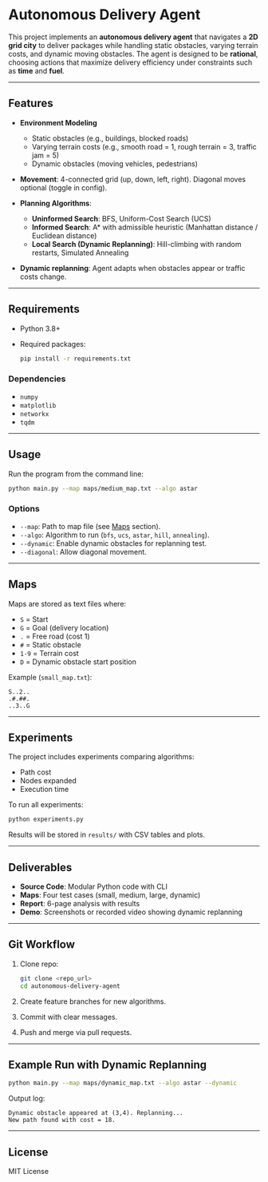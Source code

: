 # Autonomous Delivery Agent

This project implements an **autonomous delivery agent** that navigates a **2D grid city** to deliver packages while handling static obstacles, varying terrain costs, and dynamic moving obstacles. The agent is designed to be **rational**, choosing actions that maximize delivery efficiency under constraints such as **time** and **fuel**.

---

## Features

* **Environment Modeling**

  * Static obstacles (e.g., buildings, blocked roads)
  * Varying terrain costs (e.g., smooth road = 1, rough terrain = 3, traffic jam = 5)
  * Dynamic obstacles (moving vehicles, pedestrians)
* **Movement**: 4-connected grid (up, down, left, right). Diagonal moves optional (toggle in config).
* **Planning Algorithms**:

  * **Uninformed Search**: BFS, Uniform-Cost Search (UCS)
  * **Informed Search**: A* with admissible heuristic (Manhattan distance / Euclidean distance)
  * **Local Search (Dynamic Replanning)**: Hill-climbing with random restarts, Simulated Annealing
* **Dynamic replanning**: Agent adapts when obstacles appear or traffic costs change.

---

## Requirements

* Python 3.8+
* Required packages:

  ```bash
  pip install -r requirements.txt
  ```

### Dependencies

* `numpy`
* `matplotlib`
* `networkx`
* `tqdm`

---

## Usage

Run the program from the command line:

```bash
python main.py --map maps/medium_map.txt --algo astar
```

### Options

* `--map`: Path to map file (see [Maps](#maps) section).
* `--algo`: Algorithm to run (`bfs`, `ucs`, `astar`, `hill`, `annealing`).
* `--dynamic`: Enable dynamic obstacles for replanning test.
* `--diagonal`: Allow diagonal movement.

---

## Maps

Maps are stored as text files where:

* `S` = Start
* `G` = Goal (delivery location)
* `.` = Free road (cost 1)
* `#` = Static obstacle
* `1-9` = Terrain cost
* `D` = Dynamic obstacle start position

Example (`small_map.txt`):

```
S..2..
.#.##.
..3..G
```

---

## Experiments

The project includes experiments comparing algorithms:

* Path cost
* Nodes expanded
* Execution time

To run all experiments:

```bash
python experiments.py
```

Results will be stored in `results/` with CSV tables and plots.

---

## Deliverables

* **Source Code**: Modular Python code with CLI
* **Maps**: Four test cases (small, medium, large, dynamic)
* **Report**: 6-page analysis with results
* **Demo**: Screenshots or recorded video showing dynamic replanning

---

## Git Workflow

1. Clone repo:

   ```bash
   git clone <repo_url>
   cd autonomous-delivery-agent
   ```
2. Create feature branches for new algorithms.
3. Commit with clear messages.
4. Push and merge via pull requests.

---

## Example Run with Dynamic Replanning

```bash
python main.py --map maps/dynamic_map.txt --algo astar --dynamic
```

Output log:

```
Dynamic obstacle appeared at (3,4). Replanning...
New path found with cost = 18.
```

---

## License

MIT License
